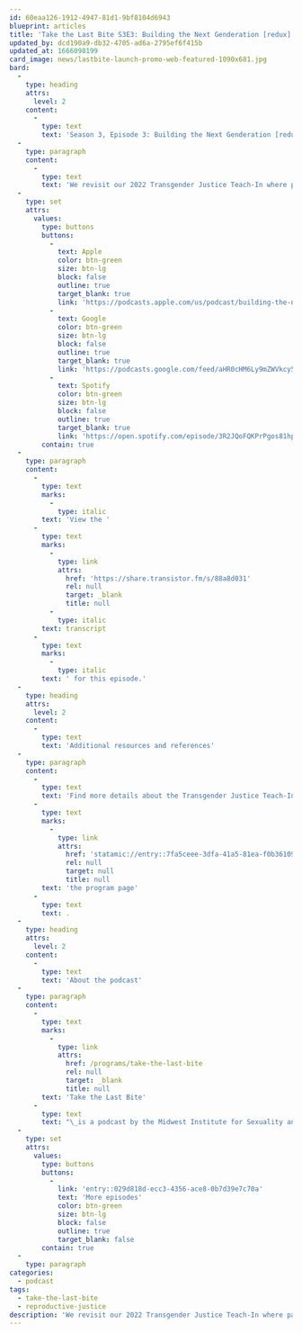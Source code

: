 ```yaml
---
id: 60eaa126-1912-4947-81d1-9bf8104d6943
blueprint: articles
title: 'Take the Last Bite S3E3: Building the Next Genderation [redux]'
updated_by: dcd190a9-db32-4705-ad6a-2795ef6f415b
updated_at: 1666098199
card_image: news/lastbite-launch-promo-web-featured-1090x681.jpg
bard:
  -
    type: heading
    attrs:
      level: 2
    content:
      -
        type: text
        text: 'Season 3, Episode 3: Building the Next Genderation [redux]'
  -
    type: paragraph
    content:
      -
        type: text
        text: 'We revisit our 2022 Transgender Justice Teach-In where panelists Merrique Jenson, Codi Charles, Romeo Jackson and Bishop Howard discuss building liberated futures with queer and trans youth. In a moment where we’ve experienced an endless barrage of anti-trans attacks that deeply affect young trans people, the key messages from this conversation are just as true today as they were a year ago. What do we mean by “youth” and who is afforded the space to be young? What rights do children have and how do we exist in right relationship with trans youth? All these questions are covered on this episode of Take the Last Bite.'
  -
    type: set
    attrs:
      values:
        type: buttons
        buttons:
          -
            text: Apple
            color: btn-green
            size: btn-lg
            block: false
            outline: true
            target_blank: true
            link: 'https://podcasts.apple.com/us/podcast/building-the-next-genderation-redux/id1582890778?i=1000583001788'
          -
            text: Google
            color: btn-green
            size: btn-lg
            block: false
            outline: true
            target_blank: true
            link: 'https://podcasts.google.com/feed/aHR0cHM6Ly9mZWVkcy50cmFuc2lzdG9yLmZtL3Rha2UtdGhlLWxhc3QtYml0ZQ/episode/OWQzODM2ZmItYjE4Yi00MDhiLWJhMzEtNjhhZDEzY2I5Y2Vh?sa=X&ved=0CAUQkfYCahcKEwjQpPH06un6AhUAAAAAHQAAAAAQAQ'
          -
            text: Spotify
            color: btn-green
            size: btn-lg
            block: false
            outline: true
            target_blank: true
            link: 'https://open.spotify.com/episode/3R2JQoFQKPrPgos81hphl6?si=C5cXpEYqS4-L_jrEkizySA'
        contain: true
  -
    type: paragraph
    content:
      -
        type: text
        marks:
          -
            type: italic
        text: 'View the '
      -
        type: text
        marks:
          -
            type: link
            attrs:
              href: 'https://share.transistor.fm/s/88a8d031'
              rel: null
              target: _blank
              title: null
          -
            type: italic
        text: transcript
      -
        type: text
        marks:
          -
            type: italic
        text: ' for this episode.'
  -
    type: heading
    attrs:
      level: 2
    content:
      -
        type: text
        text: 'Additional resources and references'
  -
    type: paragraph
    content:
      -
        type: text
        text: 'Find more details about the Transgender Justice Teach-In and where to connect with our panelists on '
      -
        type: text
        marks:
          -
            type: link
            attrs:
              href: 'statamic://entry::7fa5ceee-3dfa-41a5-81ea-f0b36109f0fc'
              rel: null
              target: null
              title: null
        text: 'the program page'
      -
        type: text
        text: .
  -
    type: heading
    attrs:
      level: 2
    content:
      -
        type: text
        text: 'About the podcast'
  -
    type: paragraph
    content:
      -
        type: text
        marks:
          -
            type: link
            attrs:
              href: /programs/take-the-last-bite
              rel: null
              target: _blank
              title: null
        text: 'Take the Last Bite'
      -
        type: text
        text: "\_is a podcast by the Midwest Institute for Sexuality and Gender Diversity. It's a direct counter to the Midwest Nice mentality— highlighting advocacy and activism by queer/trans communities in the Midwest region. Through each episode, we're aiming to unearth the often disregarded and unacknowledged contributions of queer and trans folks to social change through interviews, casual conversations and reflections on Midwest queer time, space, and place.\_"
  -
    type: set
    attrs:
      values:
        type: buttons
        buttons:
          -
            link: 'entry::029d818d-ecc3-4356-ace8-0b7d39e7c70a'
            text: 'More episodes'
            color: btn-green
            size: btn-lg
            block: false
            outline: true
            target_blank: false
        contain: true
  -
    type: paragraph
categories:
  - podcast
tags:
  - take-the-last-bite
  - reproductive-justice
description: 'We revisit our 2022 Transgender Justice Teach-In where panelists Merrique Jenson, Codi Charles, Romeo Jackson and Bishop Howard discuss building liberated futures with queer and trans youth. In a moment where we’ve experienced an endless barrage of anti-trans attacks that deeply affect young trans people, the key messages from this conversation are just as true today as they were a year ago. What do we mean by “youth” and who is afforded the space to be young? What rights do children have and how do we exist in right relationship with trans youth? All these questions are covered on this episode of Take the Last Bite.'
---
```


